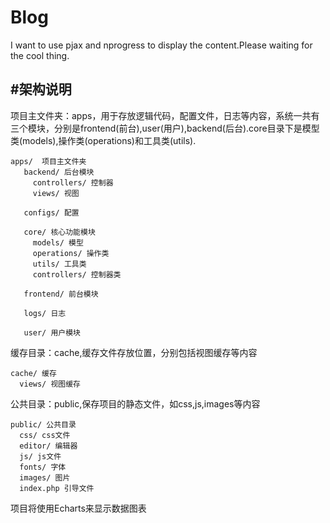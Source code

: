 # Blog

I want to use pjax and nprogress to display the content.Please waiting for the cool thing.

#架构说明
 -----
 
 项目主文件夹：apps，用于存放逻辑代码，配置文件，日志等内容，系统一共有三个模块，分别是frontend(前台),user(用户),backend(后台).core目录下是模型类(models),操作类(operations)和工具类(utils).
 ~~~
 apps/  项目主文件夹
    backend/ 后台模块
      controllers/ 控制器
      views/ 视图
     
    configs/ 配置
    
    core/ 核心功能模块
      models/ 模型
      operations/ 操作类
      utils/ 工具类
      controllers/ 控制器类
      
    frontend/ 前台模块
    
    logs/ 日志
    
    user/ 用户模块
 ~~~
 
 缓存目录：cache,缓存文件存放位置，分别包括视图缓存等内容
  ~~~
  cache/ 缓存
    views/ 视图缓存
  ~~~
  
 公共目录：public,保存项目的静态文件，如css,js,images等内容
  ~~~
  public/ 公共目录
    css/ css文件
    editor/ 编辑器
    js/ js文件
    fonts/ 字体
    images/ 图片
	index.php 引导文件  
 ~~~
    
项目将使用Echarts来显示数据图表
  

